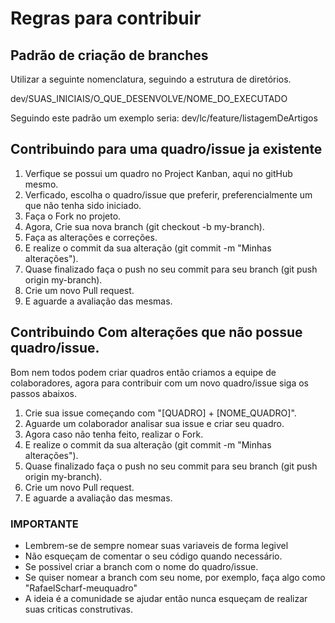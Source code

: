 # Regras para contribuir 

## Padrão de criação de branches
Utilizar a seguinte nomenclatura, seguindo a estrutura de diretórios.

dev/SUAS_INICIAIS/O_QUE_DESENVOLVE/NOME_DO_EXECUTADO

Seguindo este padrão um exemplo seria:
dev/lc/feature/listagemDeArtigos

## Contribuindo para uma quadro/issue ja existente
1. Verfique se possui um quadro no Project Kanban, aqui no gitHub mesmo.
2. Verficado, escolha o quadro/issue que preferir, preferencialmente um que não tenha sido iniciado.
3. Faça o Fork no projeto.
4. Agora, Crie sua nova branch (git checkout -b my-branch).
5. Faça as alterações e correções.
6. E realize o commit da sua alteração (git commit -m "Minhas alterações").
7. Quase finalizado faça o push no seu commit para seu branch (git push origin my-branch).
8. Crie um novo Pull request.
9. E aguarde a avaliação das mesmas.


## Contribuindo Com alterações que não possue quadro/issue.
Bom nem todos podem criar quadros então criamos a equipe de colaboradores, agora para contribuir com um novo quadro/issue siga os passos abaixos.
1. Crie sua issue começando com "[QUADRO] + [NOME_QUADRO]".
2. Aguarde um colaborador analisar sua issue e criar seu quadro.
3. Agora caso não tenha feito, realizar o Fork.
4. E realize o commit da sua alteração (git commit -m "Minhas alterações").
5. Quase finalizado faça o push no seu commit para seu branch (git push origin my-branch).
6. Crie um novo Pull request.
7. E aguarde a avaliação das mesmas.

### IMPORTANTE
- Lembrem-se de sempre nomear suas variaveis de forma legivel
- Não esqueçam de comentar o seu código quando necessário.
- Se possivel criar a branch com o nome do quadro/issue.
- Se quiser nomear a branch com seu nome, por exemplo, faça algo como "RafaelScharf-meuquadro"
- A ideia é a comunidade se ajudar então nunca esqueçam de realizar suas criticas construtivas.
